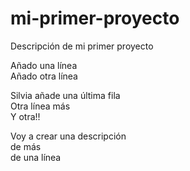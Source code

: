 # mi-primer-proyecto
Descripción de mi primer proyecto  

Añado una línea  
Añado otra línea  

Silvia añade una última fila  
Otra línea más  
Y otra!!  

Voy a crear una descripción   
de más  
de una línea  

